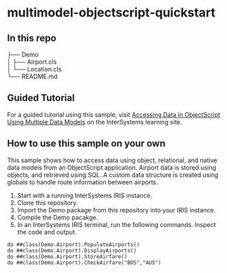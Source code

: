 # multimodel-objectscript-quickstart

## In this repo
├── Demo  
│   ├── Airport.cls  
│   └── Location.cls  
└── README.md  

## Guided Tutorial
For a guided tutorial using this sample, visit [Accessing Data in ObjectScript Using Multiple Data Models](https://learning.intersystems.com/course/view.php?name=ObjectScriptMultiModel) on the InterSystems learning site.

## How to use this sample on your own
This sample shows how to access data using object, relational, and native data models from an ObjectScript application. Airport data is stored using objects, and retrieved using SQL. A custom data structure is created using globals to handle route information between airports.

1. Start with a running InterSystems IRIS instance.
2. Clone this repository.
3. Import the Demo package from this repository into your IRIS instance.
4. Compile the Demo pacakge.
5. In an InterSystems IRIS terminal, run the following commands. Inspect the code and output.

```
do ##class(Demo.Airport).PopulateAirports()  
do ##class(Demo.Airport).DisplayAirports()  
do ##class(Demo.Airport).StoreAirfare()  
do ##class(Demo.Airport).CheckAirfare("BOS","AUS")  
```